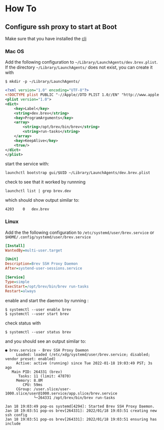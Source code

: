 # How To

## Configure ssh proxy to start at Boot

Make sure that you have installed the [cli](https://github.com/brevdev/brev-cli/)

### Mac OS

Add the following configuration to `~/Library/LaunchAgents/dev.brev.plist`. If
the directory `~/Library/LaunchAgents/` does not exist, you can create it with

```shell
$ mkdir -p ~/Library/LaunchAgents/
```

```xml
<?xml version="1.0" encoding="UTF-8"?>
<!DOCTYPE plist PUBLIC "-//Apple//DTD PLIST 1.0//EN" "http://www.apple.com/DTDs/PropertyList-1.0.dtd">
<plist version="1.0">
<dict>
    <key>Label</key>
    <string>dev.brev</string>
    <key>ProgramArguments</key>
    <array>
        <string>/opt/brev/bin/brev</string>
        <string>run-tasks</string>
    </array>
    <key>KeepAlive</key>
    <true/>
</dict>
</plist>

```

start the service with:

```shell
launchctl bootstrap gui/$UID ~/Library/LaunchAgents/dev.brev.plist
```

check to see that it worked by runnning

```shell
launchctl list | grep brev.dev
```

which should show output similar to:

```
4203    0   dev.brev
```

### Linux

Add the the following configuration to `/etc/systemd/user/brev.service`
or `$HOME/.config/systemd/user/brev.service`

```ini
[Install]
WantedBy=multi-user.target

[Unit]
Description=Brev SSH Proxy Daemon
After=systend-user-sessions.service

[Service]
Type=simple
ExecStart=/opt/brev/bin/brev run-tasks
Restart=always
```

enable and start the daemon by running :
```shell
$ systemctl --user enable brev
$ systemctl --user start brev
```


check status with

```
$ systemctl --user status brev

```

and you should see an output similar to:

```shell
● brev.service - Brev SSH Proxy Daemon
     Loaded: loaded (/etc/xdg/systemd/user/brev.service; disabled; vendor preset: enabled)
     Active: active (running) since Tue 2022-01-18 19:03:49 PST; 3s ago
   Main PID: 264331 (brev)
      Tasks: 11 (limit: 47870)
     Memory: 8.8M
        CPU: 59ms
     CGroup: /user.slice/user-1000.slice/user@1000.service/app.slice/brev.service
             └─264331 /opt/brev/bin/brev run-tasks

Jan 18 19:03:49 pop-os systemd[4294]: Started Brev SSH Proxy Daemon.
Jan 18 19:03:51 pop-os brev[264331]: 2022/01/18 19:03:51 creating new ssh config
Jan 18 19:03:51 pop-os brev[264331]: 2022/01/18 19:03:51 ensuring has include
```
